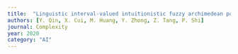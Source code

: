 ```yaml
---
title:  "Linguistic interval-valued intuitionistic fuzzy archimedean power muirhead mean operators for multiattribute group decision-making"
authors: [Y. Qin, X. Cui, M. Huang, Y. Zhong, Z. Tang, P. Shi]
journal: Complexity
year: 2020
category: "AI"
---
```

